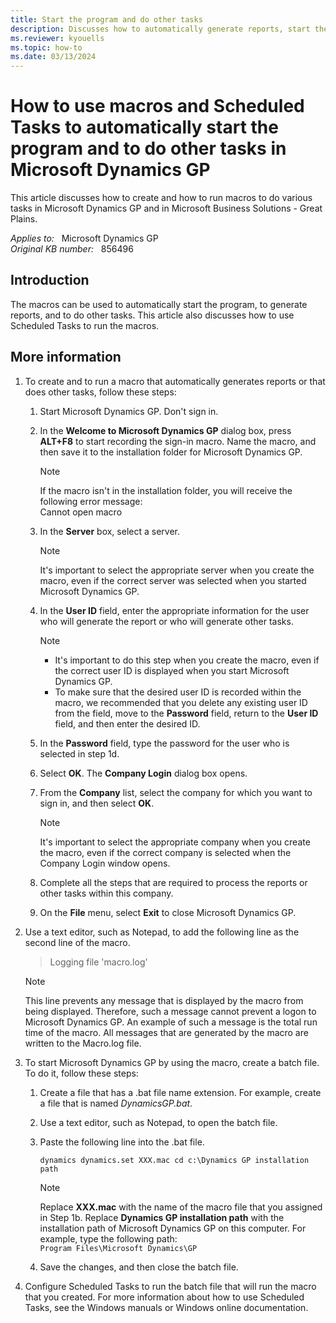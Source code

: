 ```yaml
---
title: Start the program and do other tasks
description: Discusses how to automatically generate reports, start the program, and do other tasks by using macros and Scheduled Tasks in Microsoft Dynamics GP.
ms.reviewer: kyouells
ms.topic: how-to
ms.date: 03/13/2024
---
```

# How to use macros and Scheduled Tasks to automatically start the program and to do other tasks in Microsoft Dynamics GP

This article discusses how to create and how to run macros to do various tasks in Microsoft Dynamics GP and in Microsoft Business Solutions - Great Plains.

_Applies to:_ &nbsp; Microsoft Dynamics GP  
_Original KB number:_ &nbsp; 856496

## Introduction

The macros can be used to automatically start the program, to generate reports, and to do other tasks. This article also discusses how to use Scheduled Tasks to run the macros.

## More information

1. To create and to run a macro that automatically generates reports or that does other tasks, follow these steps:

    1. Start Microsoft Dynamics GP. Don't sign in.
    2. In the **Welcome to Microsoft Dynamics GP** dialog box, press **ALT+F8** to start recording the sign-in macro. Name the macro, and then save it to the installation folder for Microsoft Dynamics GP.

        > [!NOTE]
        > If the macro isn't in the installation folder, you will receive the following error message:  
        > Cannot open macro

    3. In the **Server** box, select a server.

        > [!NOTE]
        > It's important to select the appropriate server when you create the macro, even if the correct server was selected when you started Microsoft Dynamics GP.

    4. In the **User ID** field, enter the appropriate information for the user who will generate the report or who will generate other tasks.

        > [!NOTE]
        >
        > - It's important to do this step when you create the macro, even if the correct user ID is displayed when you start Microsoft Dynamics GP.
        > - To make sure that the desired user ID is recorded within the macro, we recommended that you delete any existing user ID from the field, move to the **Password** field, return to the **User ID** field, and then enter the desired ID.

    5. In the **Password** field, type the password for the user who is selected in step 1d.
    6. Select **OK**. The **Company Login** dialog box opens.
    7. From the **Company** list, select the company for which you want to sign in, and then select **OK**.

        > [!NOTE]
        > It's important to select the appropriate company when you create the macro, even if the correct company is selected when the Company Login window opens.
    8. Complete all the steps that are required to process the reports or other tasks within this company.
    9. On the **File** menu, select **Exit** to close Microsoft Dynamics GP.

2. Use a text editor, such as Notepad, to add the following line as the second line of the macro.

    > Logging file 'macro.log'

    > [!NOTE]
    > This line prevents any message that is displayed by the macro from being displayed. Therefore, such a message cannot prevent a logon to Microsoft Dynamics GP. An example of such a message is the total run time of the macro. All messages that are generated by the macro are written to the Macro.log file.

3. To start Microsoft Dynamics GP by using the macro, create a batch file. To do it, follow these steps:
    1. Create a file that has a .bat file name extension. For example, create a file that is named *DynamicsGP.bat*.
    2. Use a text editor, such as Notepad, to open the batch file.
    3. Paste the following line into the .bat file.

        `dynamics dynamics.set XXX.mac cd c:\Dynamics GP installation path`

        > [!NOTE]
        > Replace **XXX.mac** with the name of the macro file that you assigned in Step 1b. Replace **Dynamics GP installation path** with the installation path of Microsoft Dynamics GP on this computer. For example, type the following path:  
        `Program Files\Microsoft Dynamics\GP`

    4. Save the changes, and then close the batch file.
4. Configure Scheduled Tasks to run the batch file that will run the macro that you created. For more information about how to use Scheduled Tasks, see the Windows manuals or Windows online documentation.
